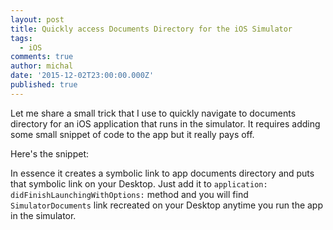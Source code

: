 ```yaml
---
layout: post
title: Quickly access Documents Directory for the iOS Simulator
tags:
  - iOS
comments: true
author: michal
date: '2015-12-02T23:00:00.000Z'
published: true
---
```


Let me share a small trick that I use to quickly navigate to documents directory for an iOS application that runs in the simulator.
 It requires adding some small snippet of code to the app but it really pays off.

Here's the snippet:
<script src="https://gist.github.com/mgamer/63207d324306dec8a056.js"></script>

In essence it creates a symbolic link to app documents directory and puts that symbolic link on your Desktop. Just add it to `application:  didFinishLaunchingWithOptions:` method and you will find `SimulatorDocuments` link recreated on your Desktop anytime you run the app in the simulator.




